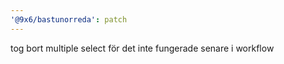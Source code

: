 ```yaml
---
'@9x6/bastunorreda': patch
---
```


tog bort multiple select för det inte fungerade senare i workflow
